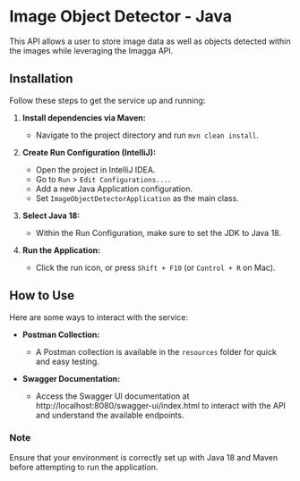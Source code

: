 # Image Object Detector - Java

This API allows a user to store image data as well as objects detected within the images while leveraging the Imagga
API.

## Installation

Follow these steps to get the service up and running:

1. **Install dependencies via Maven:**
    - Navigate to the project directory and run `mvn clean install`.

2. **Create Run Configuration (IntelliJ):**
    - Open the project in IntelliJ IDEA.
    - Go to `Run` > `Edit Configurations...`.
    - Add a new Java Application configuration.
    - Set `ImageObjectDetectorApplication` as the main class.

3. **Select Java 18:**
    - Within the Run Configuration, make sure to set the JDK to Java 18.

4. **Run the Application:**
    - Click the run icon, or press `Shift + F10` (or `Control + R` on Mac).

## How to Use

Here are some ways to interact with the service:

- **Postman Collection:**
    - A Postman collection is available in the `resources` folder for quick and easy testing.

- **Swagger Documentation:**
    - Access the Swagger UI documentation at http://localhost:8080/swagger-ui/index.html to interact with the API and understand the available endpoints.

### Note

Ensure that your environment is correctly set up with Java 18 and Maven before attempting to run the application.


